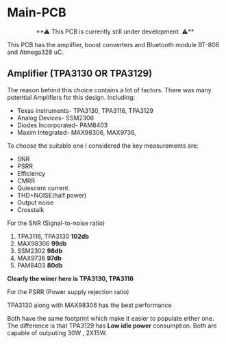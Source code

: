 
# Main-PCB
<p align="center">
**⚠  This PCB is currently still under development. ⚠️**
  
This PCB has the amplifier, boost converters and Bluetooth module BT-806 and Atmega328 uC.
  
Amplifier (TPA3130 OR TPA3129)
-------------------
  The reason behind this choice contains a lot of factors. There was many potential Amplifiers for this design. Including:
- Texas instruments- TPA3130, TPA3116, TPA3129
- Analog Devices- SSM2306
- Diodes Incorporated- PAM8403
- Maxim Integrated- MAX98306, MAX9736,

 
To choose the suitable one I considered the key measurements are:
  
- SNR
- PSRR
- Efficiency
- CMRR
- Quiescent current
- THD+NOISE(half power)
- Output noise
- Crosstalk

For the SNR (Signal-to-noise ratio)
  
1. TPA3116, TPA3130 **102db**
2. MAX98306 **99db**
3. SSM2302  **98db**
4. MAX9736  **97db**
5. PAM8403  **80db**
  
**Clearly the winer here is TPA3130, TPA3116**
  
  
For the PSRR (Power supply rejection ratio)
  
  TPA3130 along with MAX98306 has the best performance 
  
  
  
  
  
  
  
  
  
  
  
  
  
  
  
  Both have the same footprint which make it easier to populate either one. The difference is that TPA3129 has **Low idle power** consumption. Both are capable of outputing 30W , 2X15W. 
